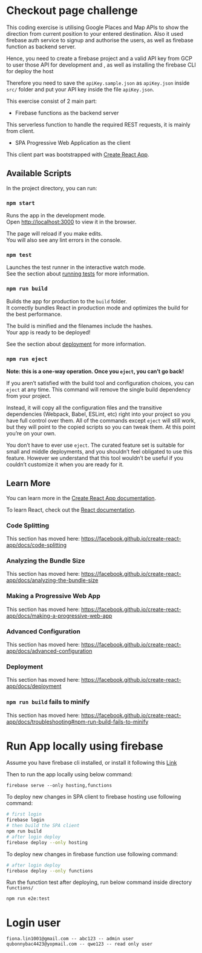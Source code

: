 # Checkout page challenge
This coding exercise is utilising Google Places and Map APIs to show the direction from current position to your entered destination. Also it used firebase auth service to signup and authorise the users, as well as firebase function as backend server.

Hence, you need to create a firebase project and a valid API key from GCP to user those API for development and , as well as installing the firebase CLI for deploy the host 

Therefore you need to save the `apiKey.sample.json` as `apiKey.json` inside `src/` folder and put your API key inside the file `apiKey.json`.

This exercise consist of 2 main part:
- Firebase functions as the backend server

This serverless function to handle the required REST requests, it is mainly from client.

 - SPA Progressive Web Application as the client

This client part was bootstrapped with [Create React App](https://github.com/facebook/create-react-app).

## Available Scripts

In the project directory, you can run:

### `npm start`

Runs the app in the development mode.<br />
Open [http://localhost:3000](http://localhost:3000) to view it in the browser.

The page will reload if you make edits.<br />
You will also see any lint errors in the console.

### `npm test`

Launches the test runner in the interactive watch mode.<br />
See the section about [running tests](https://facebook.github.io/create-react-app/docs/running-tests) for more information.

### `npm run build`

Builds the app for production to the `build` folder.<br />
It correctly bundles React in production mode and optimizes the build for the best performance.

The build is minified and the filenames include the hashes.<br />
Your app is ready to be deployed!

See the section about [deployment](https://facebook.github.io/create-react-app/docs/deployment) for more information.

### `npm run eject`

**Note: this is a one-way operation. Once you `eject`, you can’t go back!**

If you aren’t satisfied with the build tool and configuration choices, you can `eject` at any time. This command will remove the single build dependency from your project.

Instead, it will copy all the configuration files and the transitive dependencies (Webpack, Babel, ESLint, etc) right into your project so you have full control over them. All of the commands except `eject` will still work, but they will point to the copied scripts so you can tweak them. At this point you’re on your own.

You don’t have to ever use `eject`. The curated feature set is suitable for small and middle deployments, and you shouldn’t feel obligated to use this feature. However we understand that this tool wouldn’t be useful if you couldn’t customize it when you are ready for it.

## Learn More

You can learn more in the [Create React App documentation](https://facebook.github.io/create-react-app/docs/getting-started).

To learn React, check out the [React documentation](https://reactjs.org/).

### Code Splitting

This section has moved here: https://facebook.github.io/create-react-app/docs/code-splitting

### Analyzing the Bundle Size

This section has moved here: https://facebook.github.io/create-react-app/docs/analyzing-the-bundle-size

### Making a Progressive Web App

This section has moved here: https://facebook.github.io/create-react-app/docs/making-a-progressive-web-app

### Advanced Configuration

This section has moved here: https://facebook.github.io/create-react-app/docs/advanced-configuration

### Deployment

This section has moved here: https://facebook.github.io/create-react-app/docs/deployment

### `npm run build` fails to minify

This section has moved here: https://facebook.github.io/create-react-app/docs/troubleshooting#npm-run-build-fails-to-minify


# Run App locally using firebase 
Assume you have firebase cli installed, or install it following this [Link](https://firebase.google.com/docs/cli)

Then to run the app locally using below command:
```
firebase serve --only hosting,functions
```

To deploy new changes in SPA client to firebase hosting use following command:

```bash
# first login 
firebase login
# then build the SPA client
npm run build
# after login deploy
firebase deploy --only hosting
```

To deploy new changes in firebase function use following command:
```bash
# after login deploy
firebase deploy --only functions
```
Run the function test after deploying, run below command inside directory `functions/`
```
npm run e2e:test
```

# Login user
```
fiona.lin1001@gmail.com -- abc123 -- admin user
qubonnybac4423@yopmail.com -- qwe123 -- read only user
```
